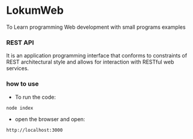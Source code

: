 # LokumWeb
To Learn programming Web development with small programs examples

### REST API
It is an application programming interface that conforms to constraints of REST architectural style and allows for interaction with RESTful web services.  

### how to use
* To run the code: 
```
node index 
```
* open the browser and open:
```
http://localhost:3000
```